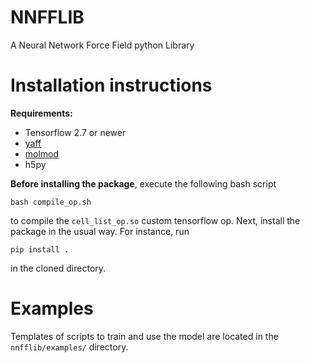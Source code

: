 # NNFFLIB
A Neural Network Force Field python Library


# Installation instructions
**Requirements:**

 - Tensorflow 2.7 or newer
 - [yaff](https://github.com/molmod/yaff)
 - [molmod](https://github.com/molmod/molmod)
 - h5py

**Before installing the package**, execute the following bash script

    bash compile_op.sh

to compile the `cell_list_op.so` custom tensorflow op. Next, install the package in the usual way. For instance, run

    pip install .

in the cloned directory.

# Examples
Templates of scripts to train and use the model are located in the `nnfflib/examples/` directory.
